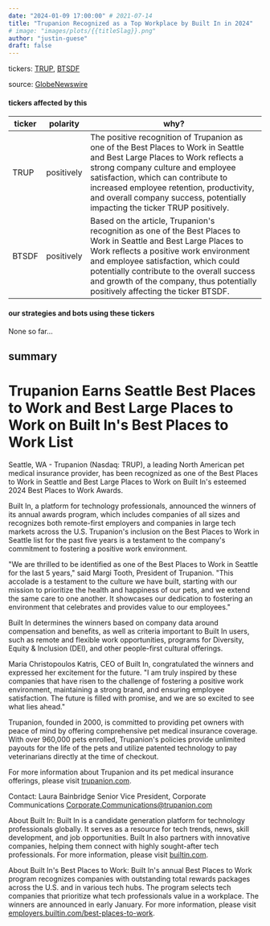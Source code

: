 ```yaml
---
date: "2024-01-09 17:00:00" # 2021-07-14
title: "Trupanion Recognized as a Top Workplace by Built In in 2024"
# image: "images/plots/{{titleSlag}}.png"
author: "justin-guese"
draft: false
---
```

tickers: <a href='https://finance.yahoo.com/quote/TRUP' target='_blank'>TRUP</a>, <a href='https://finance.yahoo.com/quote/BTSDF' target='_blank'>BTSDF</a> 

source: <a href='https://www.globenewswire.com/news-release/2024/01/09/2806566/0/en/Built-In-Honors-Trupanion-in-its-Esteemed-2024-Best-Places-to-Work-Awards.html' target='_blank'>GlobeNewswire</a>

#### tickers affected by this

| ticker | polarity | why? |
|------------|------------|------------|
| TRUP | positively | The positive recognition of Trupanion as one of the Best Places to Work in Seattle and Best Large Places to Work reflects a strong company culture and employee satisfaction, which can contribute to increased employee retention, productivity, and overall company success, potentially impacting the ticker TRUP positively. |
| BTSDF | positively | Based on the article, Trupanion's recognition as one of the Best Places to Work in Seattle and Best Large Places to Work reflects a positive work environment and employee satisfaction, which could potentially contribute to the overall success and growth of the company, thus potentially positively affecting the ticker BTSDF. |



#### our strategies and bots using these tickers

None so far...

## summary

# Trupanion Earns Seattle Best Places to Work and Best Large Places to Work on Built In's Best Places to Work List

Seattle, WA - Trupanion (Nasdaq: TRUP), a leading North American pet medical insurance provider, has been recognized as one of the Best Places to Work in Seattle and Best Large Places to Work on Built In's esteemed 2024 Best Places to Work Awards.

Built In, a platform for technology professionals, announced the winners of its annual awards program, which includes companies of all sizes and recognizes both remote-first employers and companies in large tech markets across the U.S. Trupanion's inclusion on the Best Places to Work in Seattle list for the past five years is a testament to the company's commitment to fostering a positive work environment.

"We are thrilled to be identified as one of the Best Places to Work in Seattle for the last 5 years," said Margi Tooth, President of Trupanion. "This accolade is a testament to the culture we have built, starting with our mission to prioritize the health and happiness of our pets, and we extend the same care to one another. It showcases our dedication to fostering an environment that celebrates and provides value to our employees."

Built In determines the winners based on company data around compensation and benefits, as well as criteria important to Built In users, such as remote and flexible work opportunities, programs for Diversity, Equity & Inclusion (DEI), and other people-first cultural offerings.

Maria Christopoulos Katris, CEO of Built In, congratulated the winners and expressed her excitement for the future. "I am truly inspired by these companies that have risen to the challenge of fostering a positive work environment, maintaining a strong brand, and ensuring employee satisfaction. The future is filled with promise, and we are so excited to see what lies ahead."

Trupanion, founded in 2000, is committed to providing pet owners with peace of mind by offering comprehensive pet medical insurance coverage. With over 960,000 pets enrolled, Trupanion's policies provide unlimited payouts for the life of the pets and utilize patented technology to pay veterinarians directly at the time of checkout.

For more information about Trupanion and its pet medical insurance offerings, please visit [trupanion.com](https://www.trupanion.com/).

Contact:
Laura Bainbridge
Senior Vice President, Corporate Communications
Corporate.Communications@trupanion.com

About Built In:
Built In is a candidate generation platform for technology professionals globally. It serves as a resource for tech trends, news, skill development, and job opportunities. Built In also partners with innovative companies, helping them connect with highly sought-after tech professionals. For more information, please visit [builtin.com](https://www.builtin.com/).

About Built In's Best Places to Work:
Built In's annual Best Places to Work program recognizes companies with outstanding total rewards packages across the U.S. and in various tech hubs. The program selects tech companies that prioritize what tech professionals value in a workplace. The winners are announced in early January. For more information, please visit [employers.builtin.com/best-places-to-work](https://employers.builtin.com/best-places-to-work/).